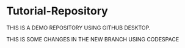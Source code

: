 <h1>Tutorial-Repository</h1>

THIS IS A DEMO REPOSITORY USING GITHUB DESKTOP.

THIS IS SOME CHANGES IN THE NEW BRANCH USING CODESPACE
